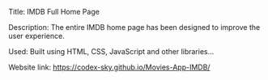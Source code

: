 Title: IMDB Full Home Page

Description: The entire IMDB home page has been designed to improve the user experience.

Used: Built using HTML, CSS, JavaScript and other libraries...

Website link: https://codex-sky.github.io/Movies-App-IMDB/
